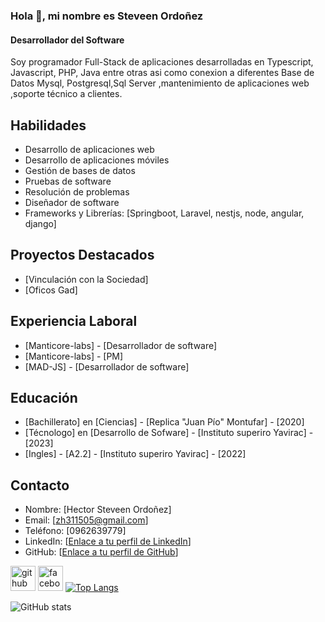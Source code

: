 ### Hola 👋, mi nombre  es Steveen Ordoñez
#### Desarrollador del Software

Soy programador Full-Stack de aplicaciones  desarrolladas  en Typescript, Javascript, PHP, Java entre otras asi como
conexion a  diferentes Base de Datos  Mysql, Postgresql,Sql Server ,mantenimiento de aplicaciones web  ,soporte técnico a clientes.

## Habilidades

- Desarrollo de aplicaciones web
- Desarrollo de aplicaciones móviles
- Gestión de bases de datos
- Pruebas de software
- Resolución de problemas
- Diseñador de software
- Frameworks y Librerías: [Springboot, Laravel, nestjs, node, angular, django]

## Proyectos Destacados

- [Vinculación con la Sociedad]
- [Oficos Gad]
   
## Experiencia Laboral

- [Manticore-labs] - [Desarrollador de software] 
- [Manticore-labs] - [PM]
- [MAD-JS] - [Desarrollador de software]

## Educación

- [Bachillerato] en [Ciencias] - [Replica "Juan Pío" Montufar] - [2020]
- [Técnologo] en [Desarrollo de Sofware] - [Instituto superiro Yavirac] - [2023]
- [Ingles] - [A2.2] - [Instituto superiro Yavirac] - [2022]


## Contacto

- Nombre: [Hector Steveen Ordoñez]
- Email: [zh311505@gmail.com]
- Teléfono: [0962639779]
- LinkedIn: [[Enlace a tu perfil de LinkedIn](https://www.linkedin.com/in/hector-ordo%C3%B1ez-244b0a227/)]
- GitHub: [[Enlace a tu perfil de GitHub]([https://github.com/hscordonez](https://github.com/hscordonez))]


[<img src='https://cdn.jsdelivr.net/npm/simple-icons@3.0.1/icons/github.svg' alt='github' height='40'>](https://github.com/hscordonez)  [<img src='https://cdn.jsdelivr.net/npm/simple-icons@3.0.1/icons/facebook.svg' alt='facebook' height='40'>]([https://www.facebook.com/https://www.facebook.com/profile.php?id=100009444132069](https://www.facebook.com/steveen.vega.9))  
[![Top Langs](https://github-readme-stats.vercel.app/api/top-langs/?username=hscordonez)]([https://github.com/anuraghazra/github-readme-stats](https://github.com/hscordonez))

![GitHub stats](https://github-readme-stats.vercel.app/api?username=hscordonez&show_icons=true&count_private=true)  
